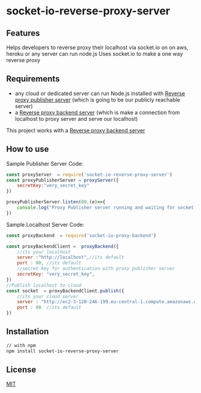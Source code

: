 # socket-io-reverse-proxy-server

## Features
Helps developers to reverse proxy their localhost via socket.io on on aws, heroku or any server can run node.js
Uses socket.io to make a one way reverse proxy
## Requirements
- any cloud or dedicated server can run Node.js installed with [Reverse proxy publisher server](https://github.com/msacar/socket-io-reverse-proxy-server) (which is going to be our publicly reachable server)
- a [Reverse proxy backend server](https://github.com/msacar/socket-io-proxy-backend) (which is make a connection from localhost to proxy server and serve our localhost)

This project works with a [Reverse proxy backend server](https://github.com/msacar/socket-io-proxy-backend)
## How to use

Sample Publisher Server Code:

```js
const proxyServer  = require('socket-io-reverse-proxy-server')
const proxyPublisherServer = proxyServer({
    secretKey:"very_secret_key"
})

proxyPublisherServer.listen(80,(e)=>{
    console.log("Proxy Publisher server running and waiting for socket-io-proxy-backend's connection.")
})
```

Sample Localhost Server Code:

```js
const proxyBackend  = require('socket-io-proxy-backend')

const proxyBackendClient =  proxyBackend({
    //its your localhost
    server :"http://localhost",//its default
    port : 80, //its default
    //secret key for authentication with proxy publisher server
    secretKey: "very_secret_key",
})
//Publish localhost to cloud
const socket  = proxyBackendClient.publish({
    //its your cloud server
    server : "http://ec2-3-120-246-199.eu-central-1.compute.amazonaws.com/", // our cloud server's publicly reachable address
    port : 80  //its default
})
```


## Installation

```bash
// with npm
npm install socket-io-reverse-proxy-server

```

## License

[MIT](LICENSE)
